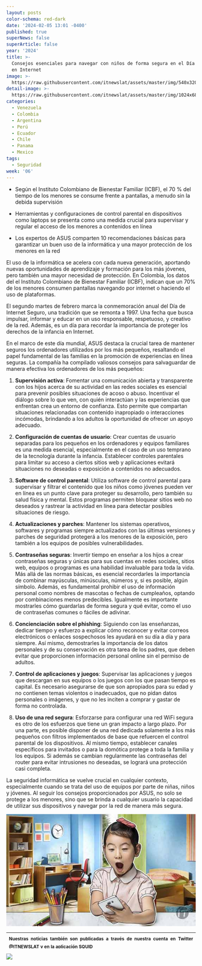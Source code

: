 ```yaml
---
layout: posts
color-schema: red-dark
date: '2024-02-05 13:01 -0400'
published: true
superNews: false
superArticle: false
year: '2024'
title: >-
  Consejos esenciales para navegar con niños de forma segura en el Día Mundial
  en Internet
image: >-
  https://raw.githubusercontent.com/itnewslat/assets/master/img/540x320/Kaspersky-menores-p.jpg
detail-image: >-
  https://raw.githubusercontent.com/itnewslat/assets/master/img/1024x680/Kaspersky-menores-g.jpg
categories:
  - Venezuela
  - Colombia
  - Argentina
  - Perú
  - Ecuador
  - Chile
  - Panama
  - Mexico
tags:
  - Seguridad
week: '06'
---
```

- Según el Instituto Colombiano de Bienestar Familiar (ICBF), el 70 % del tiempo de los menores se consume frente a pantallas, a menudo sin la debida supervisión

- Herramientas y configuraciones de control parental en dispositivos como laptops se presenta como una medida crucial para supervisar y regular el acceso de los menores a contenidos en línea

- Los expertos de ASUS comparten 10 recomendaciones básicas para garantizar un buen uso de la informática y una mayor protección de los menores en la red

El uso de la informática se acelera con cada nueva generación, aportando nuevas oportunidades de aprendizaje y formación para los más jóvenes, pero también una mayor necesidad de protección. En Colombia, los datos del el Instituto Colombiano de Bienestar Familiar (ICBF), indican que un 70% de los menores consumen pantallas navegando por internet o haciendo el uso de plataformas.

El segundo martes de febrero marca la conmemoración anual del Día de Internet Seguro, una tradición que se remonta a 1997. Una fecha que busca impulsar, informar y educar en un uso responsable, respetuoso, y creativo de la red. Además, es un día para recordar la importancia de proteger los derechos de la infancia en Internet.

En el marco de este día mundial, ASUS destaca la crucial tarea de mantener seguros los ordenadores utilizados por los más pequeños, resaltando el papel fundamental de las familias en la promoción de experiencias en línea seguras. La compañía ha compilado valiosos consejos para salvaguardar de manera efectiva los ordenadores de los más pequeños:

1. **Supervisión activa**: Fomentar una comunicación abierta y transparente con los hijos acerca de su actividad en las redes sociales es esencial para prevenir posibles situaciones de acoso o abuso. Incentivar el diálogo sobre lo que ven, con quién interactúan y las experiencias que enfrentan crea un entorno de confianza. Esto permite que compartan situaciones relacionadas con contenido inapropiado o interacciones incómodas, brindando a los adultos la oportunidad de ofrecer un apoyo adecuado.

2. **Configuración de cuentas de usuario**: Crear cuentas de usuario separadas para los pequeños en los ordenadores y equipos familiares es una medida esencial, especialmente en el caso de un uso temprano de la tecnología durante la infancia. Establecer controles parentales para limitar su acceso a ciertos sitios web y aplicaciones evitará situaciones no deseadas o exposición a contenidos no adecuados.

3. **Software de control parental**: Utiliza software de control parental para supervisar y filtrar el contenido que los niños como jóvenes pueden ver en línea es un punto clave para proteger su desarrollo, pero también su salud física y mental. Estos programas permiten bloquear sitios web no deseados y rastrear la actividad en línea para detectar posibles situaciones de riesgo.

4. **Actualizaciones y parches**: Mantener los sistemas operativos, softwares y programas siempre actualizados con las últimas versiones y parches de seguridad protegerá a los menores de la exposición, pero también a los equipos de posibles vulnerabilidades.

5. **Contraseñas seguras**: Invertir tiempo en enseñar a los hijos a crear contraseñas seguras y únicas para sus cuentas en redes sociales, sitios web, equipos o programas es una habilidad invaluable para toda la vida. Más allá de las normas básicas, es esencial recordarles la importancia de combinar mayúsculas, minúsculas, números y, si es posible, algún símbolo. Además, es fundamental prohibir el uso de información personal como nombres de mascotas o fechas de cumpleaños, optando por combinaciones menos predecibles. Igualmente es importante mostrarles cómo guardarlas de forma segura y qué evitar, como el uso de contraseñas comunes o fáciles de adivinar.

6. **Concienciación sobre el phishing**: Siguiendo con las enseñanzas, dedicar tiempo y esfuerzo a explicar cómo reconocer y evitar correos electrónicos o enlaces sospechosos les ayudará en su día a día y para siempre. Así mismo, demostrarles la importancia de los datos personales y de su conservación es otra tarea de los padres, que deben evitar que proporcionen información personal online sin el permiso de adultos.

7. **Control de aplicaciones y juegos**: Supervisar las aplicaciones y juegos que descargan en sus equipos o los juegos con los que pasan tiempo es capital. Es necesario asegurarse de que son apropiados para su edad y no contienen temas violentos o inadecuados, que no pidan datos personales o imágenes, y que no les inciten a comprar y gastar de forma no controlada.

8. **Uso de una red segura**: Esforzarse para configurar una red WiFi segura es otro de los esfuerzos que tiene un gran impacto a largo plazo. Por una parte, es posible disponer de una red dedicada solamente a los más pequeños con filtros implementados de base que refuercen el control parental de los dispositivos. Al mismo tiempo, establecer canales específicos para invitados o para la domótica protege a toda la familia y los equipos. Si además se cambian regularmente las contraseñas del router para evitar intrusiones no deseadas, se logrará una protección casi completa.

La seguridad informática se vuelve crucial en cualquier contexto, especialmente cuando se trata del uso de equipos por parte de niñas, niños y jóvenes. Al seguir los consejos proporcionados por ASUS, no solo se protege a los menores, sino que se brinda a cualquier usuario la capacidad de utilizar sus dispositivos y navegar por la red de manera más segura.

![](https://raw.githubusercontent.com/itnewslat/assets/master/img/540x320/Kaspersky-menores-p.jpg)

<table style="height: 42px;" width="569">
<tbody>
<tr>
<td style="text-align: justify;"><sub><strong>Nuestras noticias también son publicadas a través de nuestra cuenta en Twitter <a href="https://twitter.com/itnewslat?lang=es">@ITNEWSLAT</a> y en la aplicación <a href="https://squidapp.co/en/">SQUID</a></strong></sub></td>
</tr>
</tbody>
</table>

<img src="https://tracker.metricool.com/c3po.jpg?hash=56f88a41e39ab42c063cc51676587a04"/>
